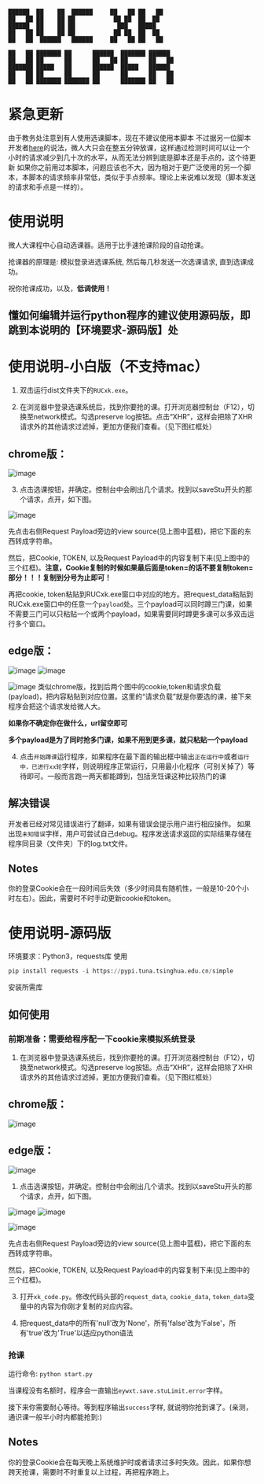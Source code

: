 ```
██████  ██    ██  ██████     ██   ██ ██   ██     
██   ██ ██    ██ ██           ██ ██  ██  ██      
██████  ██    ██ ██            ███   █████       
██   ██ ██    ██ ██           ██ ██  ██  ██      
██   ██  ██████   ██████     ██   ██ ██   ██     
                                                                                                
██   ██ ███████ ██      ██████  ███████ ██████   
██   ██ ██      ██      ██   ██ ██      ██   ██  
███████ █████   ██      ██████  █████   ██████   
██   ██ ██      ██      ██      ██      ██   ██  
██   ██ ███████ ███████ ██      ███████ ██   ██                                                                
```

# 紧急更新
由于教务处注意到有人使用选课脚本，现在不建议使用本脚本
不过据另一位脚本开发者[here](https://github.com/panjd123/RUC-CourseSelectionTool)的说法，微人大只会在整五分钟放课，这样通过检测时间可以让一个小时的请求减少到几十次的水平，从而无法分辨到底是脚本还是手点的，这个待更新
如果你之前用过本脚本，问题应该也不大，因为相对于更广泛使用的另一个脚本，本脚本的请求频率非常低，类似于手点频率。理论上来说难以发现（脚本发送的请求和手点是一样的）。

# 使用说明
微人大课程中心自动选课器。适用于比手速抢课阶段的自动抢课。

抢课器的原理是: 模拟登录进选课系统, 然后每几秒发送一次选课请求, 直到选课成功。

祝你抢课成功，以及，**低调使用！**


## 懂如何编辑并运行python程序的建议使用源码版，即跳到本说明的【环境要求-源码版】处

# 使用说明-小白版（不支持mac）

1. 双击运行dist文件夹下的```RUCxk.exe```。

2. 在浏览器中登录选课系统后，找到你要抢的课。打开浏览器控制台（F12），切换至network模式。勾选preserve log按钮。点击“XHR”，这样会把除了XHR请求外的其他请求过滤掉，更加方便我们查看。（见下图红框处）
## chrome版：

![image](figures/p4.png)




3. 点击选课按钮，并确定。控制台中会刷出几个请求。找到以saveStu开头的那个请求，点开，如下图。

![image](figures/p2.png)



先点击右侧Request Payload旁边的view source(见上图中蓝框)，把它下面的东西转成字符串。

然后，把Cookie, TOKEN, 以及Request Payload中的内容复制下来(见上图中的三个红框)。**注意，Cookie复制的时候如果最后面是token=的话不要复制token=部分！！！复制到分号为止即可！**

再把cookie, token粘贴到RUCxk.exe窗口中对应的地方。把request_data粘贴到RUCxk.exe窗口中的任意一个```payload```处。三个payload可以同时蹲三门课，如果不需要三门可以只粘贴一个或两个payload，如果需要同时蹲更多课可以多双击运行多个窗口。
## edge版：
![image](figures/p2-1.png)
![image](figures/p3.png)

![image](figures/p5.png)
类似chrome版，找到后两个图中的cookie,token和请求负载(payload)，把内容粘贴到对应位置。这里的“请求负载”就是你要选的课，接下来程序会把这个请求发给微人大。

**如果你不确定你在做什么，url留空即可**

**多个payload是为了同时抢多门课，如果不用到更多课，就只粘贴一个payload**

4. 点击```开始蹲课```运行程序，如果程序在最下面的输出框中输出```正在运行中```或者```运行中，已进行xx轮```字样，则说明程序正常运行，只用最小化程序（可别关掉了）等待即可。一般而言跑一两天都能蹲到，包括烹饪课这种比较热门的课

## 解决错误
开发者已经对常见错误进行了翻译，如果有错误会提示用户进行相应操作。
如果出现```未知错误```字样，用户可尝试自己debug。程序发送请求返回的实际结果存储在程序同目录（文件夹）下的log.txt文件。


## Notes

你的登录Cookie会在一段时间后失效（多少时间具有随机性，一般是10-20个小时左右）。因此，需要时不时手动更新cookie和token。
# 使用说明-源码版

环境要求：Python3，requests库
使用
```py
pip install requests -i https://pypi.tuna.tsinghua.edu.cn/simple
```
安装所需库

## 如何使用

### 前期准备：需要给程序配一下cookie来模拟系统登录

1. 在浏览器中登录选课系统后，找到你要抢的课。打开浏览器控制台（F12），切换至network模式。勾选preserve log按钮。点击“XHR”，这样会把除了XHR请求外的其他请求过滤掉，更加方便我们查看。（见下图红框处）
## chrome版：

![image](figures/p4.png)
## edge版：
![image](figures/p2-1.png)

1. 点击选课按钮，并确定。控制台中会刷出几个请求。找到以saveStu开头的那个请求，点开，如下图。

![image](figures/p2.png)
![image](figures/p3.png)

![image](figures/p5.png)

先点击右侧Request Payload旁边的view source(见上图中蓝框)，把它下面的东西转成字符串。

然后，把Cookie, TOKEN, 以及Request Payload中的内容复制下来(见上图中的三个红框)。

3. 打开```xk_code.py```。修改代码头部的```request_data```, ```cookie_data```, ```token_data```变量中的内容为你刚才复制的对应内容。

4. 把request_data中的所有'null'改为'None'，所有'false'改为'False'，所有'true'改为'True'以适应python语法
### 抢课

运行命令: ```python start.py```

当课程没有名额时，程序会一直输出```eywxt.save.stuLimit.error```字样。

接下来你需要耐心等待。等到程序输出```success```字样, 就说明你抢到课了。(亲测，通识课一般半小时内都能抢到:)

## Notes

你的登录Cookie会在每天晚上系统维护时或者请求过多时失效。因此，如果你想跨天抢课，需要时不时重复以上过程，再把程序跑上。